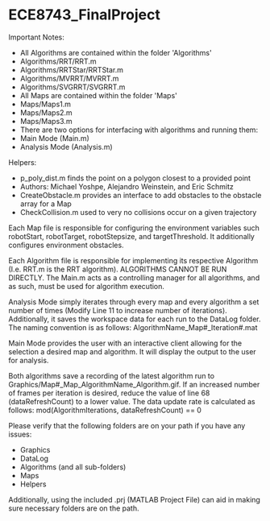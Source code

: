 # ECE8743_FinalProject
Important Notes:
-	All Algorithms are contained within the folder 'Algorithms'
-	Algorithms/RRT/RRT.m
-	Algorithms/RRTStar/RRTStar.m
-   Algorithms/MVRRT/MVRRT.m
-	Algorithms/SVGRRT/SVGRRT.m
-	All Maps are contained within the folder 'Maps'
-	Maps/Maps1.m
-	Maps/Maps2.m
-	Maps/Maps3.m
-	There are two options for interfacing with algorithms and running them:
-	Main Mode (Main.m)
-	Analysis Mode (Analysis.m)

Helpers:
-	p_poly_dist.m finds the point on a polygon closest to a provided point
-	Authors: Michael Yoshpe, Alejandro Weinstein, and Eric Schmitz
-	CreateObstacle.m provides an interface to add obstacles to the obstacle array for a Map
-	CheckCollision.m used to very no collisions occur on a given trajectory


Each Map file is responsible for configuring the environment variables such robotStart, robotTarget, robotStepsize, and targetThreshold. It additionally configures environment obstacles.

Each Algorithm file is responsible for implementing its respective Algorithm (I.e. RRT.m is the RRT algorithm). ALGORITHMS CANNOT BE RUN DIRECTLY. The Main.m acts as a controlling manager for all algorithms, and as such, must be used for algorithm execution.

Analysis Mode simply iterates through every map and every algorithm a set number of times (Modify Line 11 to increase number of iterations). Additionally, it saves the workspace data for each run to the DataLog folder. The naming convention is as follows: AlgorithmName_Map#_Iteration#.mat

Main Mode provides the user with an interactive client allowing for the selection a desired map and algorithm. It will display the output to the user for analysis.

Both algorithms save a recording of the latest algorithm run to Graphics/Map#_Map_AlgorithmName_Algorithm.gif. If an increased number of frames per iteration is desired, reduce the value of line 68 (dataRefreshCount) to a lower value. 
The data update rate is calculated as follows: mod(AlgorithmIterations, dataRefreshCount) == 0

Please verify that the following folders are on your path if you have any issues:
-	Graphics
-	DataLog
-	Algorithms (and all sub-folders)
-	Maps
-	Helpers

Additionally, using the included .prj (MATLAB Project File) can aid in making sure necessary folders are on the path.
